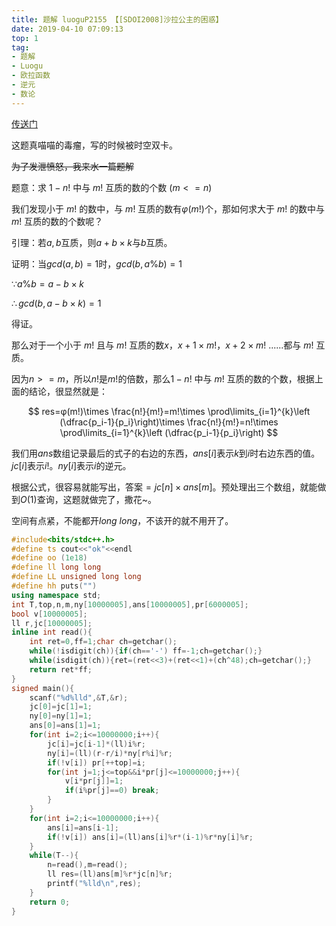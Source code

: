```yaml
---
title: 题解 luoguP2155 【[SDOI2008]沙拉公主的困惑】
date: 2019-04-10 07:09:13
top: 1
tag:
- 题解
- Luogu
- 欧拉函数
- 逆元
- 数论
---
```

[传送门](https://www.luogu.org/problemnew/show/P2155)

这题真喵喵的毒瘤，写的时候被时空双卡。

~~为了发泄愤怒，我来水一篇题解~~

题意：求 $1-n!$ 中与 $m!$ 互质的数的个数 $(m<=n)$

我们发现小于 $m!$ 的数中，与 $m!$ 互质的数有$φ(m!)$个，那如何求大于 $m!$ 的数中与 $m!$ 互质的数的个数呢？

引理：若$a,b$互质，则$a+b\times k$与$b$互质。

证明：当$gcd(a,b)=1$时，$gcd(b,a\% b)=1$

$\because a\% b=a-b\times k$

$\therefore gcd(b,a-b\times k)=1$

得证。

那么对于一个小于 $m!$ 且与 $m!$ 互质的数$x$，$x+1\times m!$，$x+2\times m!$ ......都与 $m!$ 互质。

因为$n>=m$，所以$n!$是$m!$的倍数，那么$1-n!$ 中与 $m!$ 互质的数的个数，根据上面的结论，很显然就是：

$$
res=φ(m!)\times \frac{n!}{m!}=m!\times \prod\limits_{i=1}^{k}\left (\dfrac{p_i-1}{p_i}\right)\times \frac{n!}{m!}=n!\times \prod\limits_{i=1}^{k}\left (\dfrac{p_i-1}{p_i}\right)
$$

我们用$ans$数组记录最后的式子的右边的东西，$ans[i]$表示$k$到$i$时右边东西的值。$jc[i]$表示$i!$。$ny[i]$表示$i$的逆元。

根据公式，很容易就能写出，答案$=jc[n]\times ans[m]$。预处理出三个数组，就能做到$O(1)$查询，这题就做完了，撒花~。

空间有点紧，不能都开$long \ long$，不该开的就不用开了。

```cpp
#include<bits/stdc++.h>
#define ts cout<<"ok"<<endl
#define oo (1e18)
#define ll long long
#define LL unsigned long long
#define hh puts("")
using namespace std;
int T,top,n,m,ny[10000005],ans[10000005],pr[6000005];
bool v[10000005];
ll r,jc[10000005];
inline int read(){
    int ret=0,ff=1;char ch=getchar();
    while(!isdigit(ch)){if(ch=='-') ff=-1;ch=getchar();}
    while(isdigit(ch)){ret=(ret<<3)+(ret<<1)+(ch^48);ch=getchar();}
    return ret*ff;
}
signed main(){
    scanf("%d%lld",&T,&r);
    jc[0]=jc[1]=1;
    ny[0]=ny[1]=1;
    ans[0]=ans[1]=1;
    for(int i=2;i<=10000000;i++){
        jc[i]=jc[i-1]*(ll)i%r;
        ny[i]=(ll)(r-r/i)*ny[r%i]%r;
        if(!v[i]) pr[++top]=i;
        for(int j=1;j<=top&&i*pr[j]<=10000000;j++){
            v[i*pr[j]]=1;
            if(i%pr[j]==0) break;
        }
    }
    for(int i=2;i<=10000000;i++){
        ans[i]=ans[i-1];
        if(!v[i]) ans[i]=(ll)ans[i]%r*(i-1)%r*ny[i]%r;
    }
    while(T--){
        n=read(),m=read();
        ll res=(ll)ans[m]%r*jc[n]%r;
        printf("%lld\n",res);
    }
    return 0;
}
```